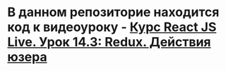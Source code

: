 # В данном репозиторие находится код к видеоуроку - [Курс React JS Live. Урок 14.3: Redux. Действия юзера](https://youtu.be/WBEl2ZmmNGM)


